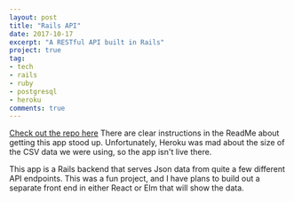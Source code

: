 ```yaml
---
layout: post
title: "Rails API"
date: 2017-10-17
excerpt: "A RESTful API built in Rails"
project: true
tag:
- tech
- rails
- ruby
- postgresql
- heroku
comments: true
---
```


[Check out the repo here](https://github.com/Aram-Anderson/rails_engine)
There are clear instructions in the ReadMe about getting this app stood up. Unfortunately, Heroku was mad about the size of the CSV data we were using, so the app isn't live there.

This app is a Rails backend that serves Json data from quite a few different API endpoints. This was a fun project, and I have plans to build out a separate front end in either React or Elm that will show the data.
